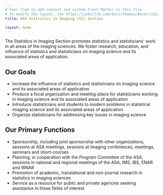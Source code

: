 ```yaml
---
# Feel free to add content and custom Front Matter to this file.
# To modify the layout, see https://jekyllrb.com/docs/themes/#overriding-theme-defaults
title: ASA Statistics in Imaging (SI) Section

layout: home
---
```



The Statistics in Imaging Section promotes statistics and statisticians’ work in all areas of the imaging sciences. We foster research, education, and influence of statistics and statisticians on imaging science and its associated areas of application.

## Our Goals

- Increase the influence of statistics and statisticians on imaging science and its associated areas of application
- Produce a focal organization and meeting-place for statisticians working in imaging science and its associated areas of application
- Introduce statisticians and students to modern problems in statistical imaging science and its associated areas of application
- Organize statisticians for addressing key issues in imaging science

## Our Primary Functions

- Sponsorship, including joint sponsorship with other organizations, sessions at ASA meetings, sessions at imaging conferences, meetings, seminars and short-courses
- Planning, in cooperation with the Program Committee of the ASA, sessions in national and regional meetings of the ASA, IMS, IBS, ENAR and WNAR
- Promotion of academic, translational and non-journal research in statistics in imaging sciences
- Service as a resource for public and private agencies seeking assistance in these fields of interest